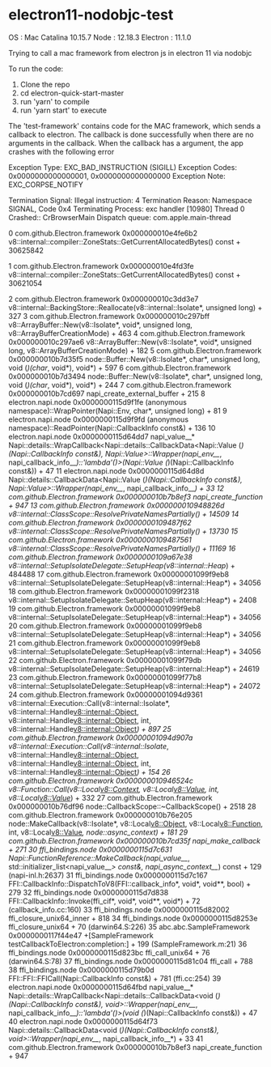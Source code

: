 # electron11-nodobjc-test

OS : Mac Catalina 10.15.7
Node : 12.18.3
Electron : 11.1.0

Trying to call a mac framework from electron js in electron 11 via nodobjc 

To run the code:

1. Clone the repo
2. cd electron-quick-start-master
2. run 'yarn' to compile
3. run 'yarn start' to execute

The 'test-framework' contains code for the MAC framework, which sends a callback to electron. 
The callback is done successfully when there are no arguments in the callback.
When the callback has a argument, the app crashes with the following error 


Exception Type:        EXC_BAD_INSTRUCTION (SIGILL)
Exception Codes:       0x0000000000000001, 0x0000000000000000
Exception Note:        EXC_CORPSE_NOTIFY

Termination Signal:    Illegal instruction: 4
Termination Reason:    Namespace SIGNAL, Code 0x4
Terminating Process:   exc handler [10980]
Thread 0 Crashed:: CrBrowserMain  Dispatch queue: com.apple.main-thread

0   com.github.Electron.framework 	0x000000010e4fe6b2 v8::internal::compiler::ZoneStats::GetCurrentAllocatedBytes() const + 30625842

1   com.github.Electron.framework 	0x000000010e4fd3fe v8::internal::compiler::ZoneStats::GetCurrentAllocatedBytes() const + 30621054

2   com.github.Electron.framework 	0x000000010c3dd3e7 v8::internal::BackingStore::Reallocate(v8::internal::Isolate*, unsigned long) + 327
3   com.github.Electron.framework 	0x000000010c297bff v8::ArrayBuffer::New(v8::Isolate*, void*, unsigned long, v8::ArrayBufferCreationMode) + 463
4   com.github.Electron.framework 	0x000000010c297ae6 v8::ArrayBuffer::New(v8::Isolate*, void*, unsigned long, v8::ArrayBufferCreationMode) + 182
5   com.github.Electron.framework 	0x000000010b7d35f5 node::Buffer::New(v8::Isolate*, char*, unsigned long, void (*)(char*, void*), void*) + 597
6   com.github.Electron.framework 	0x000000010b7d3494 node::Buffer::New(v8::Isolate*, char*, unsigned long, void (*)(char*, void*), void*) + 244
7   com.github.Electron.framework 	0x000000010b7cd697 napi_create_external_buffer + 215
8   electron.napi.node            	0x0000000115d9f1fe (anonymous namespace)::WrapPointer(Napi::Env, char*, unsigned long) + 81
9   electron.napi.node            	0x0000000115d9f9fd (anonymous namespace)::ReadPointer(Napi::CallbackInfo const&) + 136
10  electron.napi.node            	0x0000000115d64dd7 napi_value__* Napi::details::WrapCallback<Napi::details::CallbackData<Napi::Value (*)(Napi::CallbackInfo const&), Napi::Value>::Wrapper(napi_env__*, napi_callback_info__*)::'lambda'()>(Napi::Value (*)(Napi::CallbackInfo const&)) + 47
11  electron.napi.node            	0x0000000115d64d8d Napi::details::CallbackData<Napi::Value (*)(Napi::CallbackInfo const&), Napi::Value>::Wrapper(napi_env__*, napi_callback_info__*) + 33
12  com.github.Electron.framework 	0x000000010b7b8ef3 napi_create_function + 947
13  com.github.Electron.framework 	0x000000010948826d v8::internal::ClassScope::ResolvePrivateNamesPartially() + 14509
14  com.github.Electron.framework 	0x0000000109487f62 v8::internal::ClassScope::ResolvePrivateNamesPartially() + 13730
15  com.github.Electron.framework 	0x0000000109487561 v8::internal::ClassScope::ResolvePrivateNamesPartially() + 11169
16  com.github.Electron.framework 	0x0000000109a67e38 v8::internal::SetupIsolateDelegate::SetupHeap(v8::internal::Heap*) + 484488
17  com.github.Electron.framework 	0x00000001099f9eb8 v8::internal::SetupIsolateDelegate::SetupHeap(v8::internal::Heap*) + 34056
18  com.github.Electron.framework 	0x00000001099f2318 v8::internal::SetupIsolateDelegate::SetupHeap(v8::internal::Heap*) + 2408
19  com.github.Electron.framework 	0x00000001099f9eb8 v8::internal::SetupIsolateDelegate::SetupHeap(v8::internal::Heap*) + 34056
20  com.github.Electron.framework 	0x00000001099f9eb8 v8::internal::SetupIsolateDelegate::SetupHeap(v8::internal::Heap*) + 34056
21  com.github.Electron.framework 	0x00000001099f9eb8 v8::internal::SetupIsolateDelegate::SetupHeap(v8::internal::Heap*) + 34056
22  com.github.Electron.framework 	0x00000001099f79db v8::internal::SetupIsolateDelegate::SetupHeap(v8::internal::Heap*) + 24619
23  com.github.Electron.framework 	0x00000001099f77b8 v8::internal::SetupIsolateDelegate::SetupHeap(v8::internal::Heap*) + 24072
24  com.github.Electron.framework 	0x00000001094d9361 v8::internal::Execution::Call(v8::internal::Isolate*, v8::internal::Handle<v8::internal::Object>, v8::internal::Handle<v8::internal::Object>, int, v8::internal::Handle<v8::internal::Object>*) + 897
25  com.github.Electron.framework 	0x00000001094d907a v8::internal::Execution::Call(v8::internal::Isolate*, v8::internal::Handle<v8::internal::Object>, v8::internal::Handle<v8::internal::Object>, int, v8::internal::Handle<v8::internal::Object>*) + 154
26  com.github.Electron.framework 	0x000000010946524c v8::Function::Call(v8::Local<v8::Context>, v8::Local<v8::Value>, int, v8::Local<v8::Value>*) + 332
27  com.github.Electron.framework 	0x000000010b76df96 node::CallbackScope::~CallbackScope() + 2518
28  com.github.Electron.framework 	0x000000010b76e205 node::MakeCallback(v8::Isolate*, v8::Local<v8::Object>, v8::Local<v8::Function>, int, v8::Local<v8::Value>*, node::async_context) + 181
29  com.github.Electron.framework 	0x000000010b7cd35f napi_make_callback + 271
30  ffi_bindings.node             	0x0000000115d7c631 Napi::FunctionReference::MakeCallback(napi_value__*, std::initializer_list<napi_value__*> const&, napi_async_context__*) const + 129 (napi-inl.h:2637)
31  ffi_bindings.node             	0x0000000115d7c167 FFI::CallbackInfo::DispatchToV8(FFI::callback_info*, void*, void**, bool) + 279
32  ffi_bindings.node             	0x0000000115d7d838 FFI::CallbackInfo::Invoke(ffi_cif*, void*, void**, void*) + 72 (callback_info.cc:160)
33  ffi_bindings.node             	0x0000000115d82002 ffi_closure_unix64_inner + 818
34  ffi_bindings.node             	0x0000000115d8253e ffi_closure_unix64 + 70 (darwin64.S:226)
35  abc.abc.SampleFramework       	0x0000000117f44e47 +[SampleFramework testCallbackToElectron:completion:] + 199 (SampleFramework.m:21)
36  ffi_bindings.node             	0x0000000115d823bc ffi_call_unix64 + 76 (darwin64.S:78)
37  ffi_bindings.node             	0x0000000115d81c04 ffi_call + 788
38  ffi_bindings.node             	0x0000000115d79b0d FFI::FFI::FFICall(Napi::CallbackInfo const&) + 781 (ffi.cc:254)
39  electron.napi.node            	0x0000000115d64fbd napi_value__* Napi::details::WrapCallback<Napi::details::CallbackData<void (*)(Napi::CallbackInfo const&), void>::Wrapper(napi_env__*, napi_callback_info__*)::'lambda'()>(void (*)(Napi::CallbackInfo const&)) + 47
40  electron.napi.node            	0x0000000115d64f73 Napi::details::CallbackData<void (*)(Napi::CallbackInfo const&), void>::Wrapper(napi_env__*, napi_callback_info__*) + 33
41  com.github.Electron.framework 	0x000000010b7b8ef3 napi_create_function + 947
